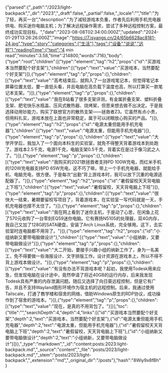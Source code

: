 {"parsed":{"_path":"/2023/light-backpack","_dir":"2023","_draft":false,"_partial":false,"_locale":"","title":"为了轻，再买一台","description":"为了减轻游戏本负重，作者先后利用手机充电器供电、购买迷你电脑主机；为了解决远程操作需求，尝试了多种远程控制方案，最终成功实现目标。","date":"2023-08-08T02:34:00.000Z","updated":"2024-01-29T13:26:26.000Z","image":"https://7.isyangs.cn/24/65b6628ac8181-24.jpg","type":"story","categories":["生活"],"tags":["设备","说说","远程"],"readingTime":{"text":"4 min read","minutes":3.58,"time":214800,"words":716},"body":{"type":"root","children":[{"type":"element","tag":"h2","props":{"id":"买游戏本当然要配个好支架"},"children":[{"type":"text","value":"买游戏本，当然要配个好支架"}]},{"type":"element","tag":"p","props":{},"children":[{"type":"text","value":"高考结束后，就购入了一台游戏笔记本，但觉得笔记本屏幕位置太低，要一直低头看，并且电脑在高负载下温度也高，所以打算买一款笔记本支架。"}]},{"type":"element","tag":"p","props":{},"children":[{"type":"text","value":"我在B站看了很多支架评测，有金属折叠支架、塑料折叠支架、肥宅快乐水瓶盖、压风式散热器、烧烤架，但思来想去做不出决定。于是我选择动用钞能力，购买了联想官方的散热支架——拯救者Z3。它虽然有点小贵，但用料扎实，游戏本放在上面也非常稳定，属于可以闭眼放心购买的产品。"}]},{"type":"element","tag":"h2","props":{"id":"电源太重但能用手机充电器"},"children":[{"type":"text","value":"电源太重，但能用手机充电器"}]},{"type":"element","tag":"p","props":{},"children":[{"type":"text","value":"大学开学后，我加入了一个面向本科生的实验室，就免不得整天背着游戏本到处跑了。游戏本2.5千克，电源1千克，电脑支架0.5千克，背着实在是过于像习武之人了。"}]},{"type":"element","tag":"p","props":{},"children":[{"type":"text","value":"我购买的2021款拯救者支持PD 100W充电，而红米手机的120W充电器支持PD 65W充电，这不巧了嘛，带上一个手机充电器，就能给手机、电脑充电，很方便。于是每次“出勤”背上游戏本时，我可以放下沉重的电源适配器了。"}]},{"type":"element","tag":"h2","props":{"id":"暑假留校天天背电脑上下班"},"children":[{"type":"text","value":"暑假留校，天天背电脑上下班"}]},{"type":"element","tag":"p","props":{},"children":[{"type":"text","value":"很快大一结束，暑期要留校写项目了，背着游戏本，在实验室一写代码就是一天，手机充电器也撑不太住了。"}]},{"type":"element","tag":"p","props":{},"children":[{"type":"text","value":"我在网上看到了迷你主机，于是动了心思，在闲鱼上花了570元收购了一台零刻EQ59迷你电脑。它有赛扬N5105的处理器，双4G内存，我自己又加了128G的SATA硬盘，安装了Arch Linux系统，完全够用。这下，去实验室时连电脑都不用背了。"}]},{"type":"element","tag":"h2","props":{"id":"小组纳新又要带电脑做设计"},"children":[{"type":"text","value":"小组纳新，又要带电脑做设计"}]},{"type":"element","tag":"p","props":{},"children":[{"type":"text","value":"大二开始，要接手兴趣小组的纳新工作了，身为一名美工，免不得要做一些海报设计、文字排版工作。设计资源在游戏本上，所以不得不背上游戏本做设计。"}]},{"type":"element","tag":"p","props":{},"children":[{"type":"text","value":"有没有办法不背游戏本呢？起初，我使用Todesk用来应急，但发现电脑在设计途中，竟然申请了将近40GB的运行内存，后来我发现Todesk具有严重的内存泄漏问题。随后又选择了向日葵远程控制，但是它有广告，并且不支持Wayland图形环境作为宿主机的远程控制。后来，我通过使用Tailscale，打通了教学楼和宿舍的网络，借助Windows原生的RDP协议，成功操作到了宿舍的游戏本。"}]},{"type":"element","tag":"p","props":{},"children":[{"type":"text","value":"现在，是真的不用背包了。"}]}],"toc":{"title":"","searchDepth":4,"depth":4,"links":[{"id":"买游戏本当然要配个好支架","depth":2,"text":"买游戏本，当然要配个好支架"},{"id":"电源太重但能用手机充电器","depth":2,"text":"电源太重，但能用手机充电器"},{"id":"暑假留校天天背电脑上下班","depth":2,"text":"暑假留校，天天背电脑上下班"},{"id":"小组纳新又要带电脑做设计","depth":2,"text":"小组纳新，又要带电脑做设计"}]}},"_type":"markdown","_id":"content:posts:2023:light-backpack.md","_source":"content","_file":"posts/2023/light-backpack.md","_stem":"posts/2023/light-backpack","_extension":"md","_original_dir":"/posts"},"hash":"8Wiy9x8fBh"}